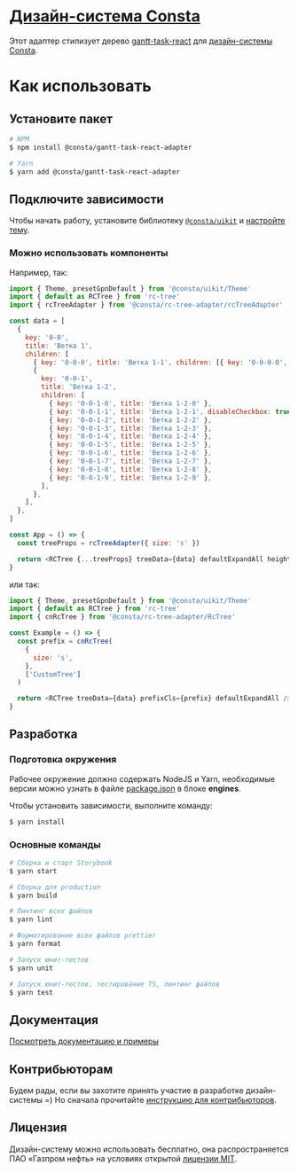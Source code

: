 # [Дизайн-система Consta](http://consta.gazprom-neft.ru/)

Этот адаптер стилизует дерево [gantt-task-react](https://github.com/MaTeMaTuK/gantt-task-react) для [дизайн-системы Consta](https://consta.gazprom-neft.ru/).

# Как использовать

## Установите пакет

```sh
# NPM
$ npm install @consta/gantt-task-react-adapter

# Yarn
$ yarn add @consta/gantt-task-react-adapter
```

## Подключите зависимости

Чтобы начать работу, установите библиотеку [`@consta/uikit`](https://www.npmjs.com/package/@consta/uikit) и [настройте тему](https://consta-uikit.vercel.app/?path=/docs/components-theme--playground).

### Можно использовать компоненты

Например, так:

```js
import { Theme, presetGpnDefault } from '@consta/uikit/Theme'
import { default as RCTree } from 'rc-tree'
import { rcTreeAdapter } from '@consta/rc-tree-adapter/rcTreeAdapter'

const data = [
  {
    key: '0-0',
    title: 'Ветка 1',
    children: [
      { key: '0-0-0', title: 'Ветка 1-1', children: [{ key: '0-0-0-0', title: 'Ветка 1-1-0' }] },
      {
        key: '0-0-1',
        title: 'Ветка 1-2',
        children: [
          { key: '0-0-1-0', title: 'Ветка 1-2-0' },
          { key: '0-0-1-1', title: 'Ветка 1-2-1', disableCheckbox: true },
          { key: '0-0-1-2', title: 'Ветка 1-2-2' },
          { key: '0-0-1-3', title: 'Ветка 1-2-3' },
          { key: '0-0-1-4', title: 'Ветка 1-2-4' },
          { key: '0-0-1-5', title: 'Ветка 1-2-5' },
          { key: '0-0-1-6', title: 'Ветка 1-2-6' },
          { key: '0-0-1-7', title: 'Ветка 1-2-7' },
          { key: '0-0-1-8', title: 'Ветка 1-2-8' },
          { key: '0-0-1-9', title: 'Ветка 1-2-9' },
        ],
      },
    ],
  },
]

const App = () => {
  const treeProps = rcTreeAdapter({ size: 's' })

  return <RCTree {...treeProps} treeData={data} defaultExpandAll height={100} showIcon />
}
```

или так:

```js
import { Theme, presetGpnDefault } from '@consta/uikit/Theme'
import { default as RCTree } from 'rc-tree'
import { cnRcTree } from '@consta/rc-tree-adapter/RcTree'

const Example = () => {
  const prefix = cnRcTree(
    {
      size: 's',
    },
    ['CustomTree']
  )

  return <RCTree treeData={data} prefixCls={prefix} defaultExpandAll />
}
```

## Разработка

### Подготовка окружения

Рабочее окружение должно содержать NodeJS и Yarn, необходимые версии можно узнать в файле [package.json](./package.json) в блоке **engines**.

Чтобы установить зависимости, выполните команду:

```sh
$ yarn install
```

### Основные команды

```sh
# Сборка и старт Storybook
$ yarn start

# Сборка для production
$ yarn build

# Линтинг всех файлов
$ yarn lint

# Форматирование всех файлов prettier
$ yarn format

# Запуск юнит-тестов
$ yarn unit

# Запуск юнит-тестов, тестирование TS, линтинг файлов
$ yarn test
```

## Документация

[Посмотреть документацию и примеры](https://consta-tree.vercel.app/)

## Контрибьюторам

Будем рады, если вы захотите принять участие в разработке дизайн-системы =) Но сначала прочитайте [инструкцию для контрибьюторов](https://consta-uikit.vercel.app/?path=/docs/common-develop-contributors--page).

## Лицензия

Дизайн-систему можно использовать бесплатно, она распространяется ПАО «Газпром нефть» на условиях открытой [лицензии MIT](https://consta.gazprom-neft.ru/static/licence_mit.pdf).
